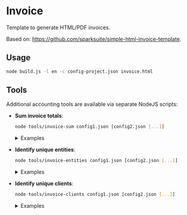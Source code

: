# Invoice

Template to generate HTML/PDF invoices.

Based on: https://github.com/sparksuite/simple-html-invoice-template.

## Usage

```bash
node build.js -l en -c config-project.json invoice.html
```

## Tools

Additional accounting tools are available via separate NodeJS scripts:

- __Sum invoice totals__:
    ```bash
    node tools/invoice-sum config1.json [config2.json [...]]
    ```
    <details>
    <summary>Examples</summary>

    - Add quarterly income:
        ```bash
        $ node tools/invoice-sum path/to/invoices/2021-Q1/*/config-project.json
        { "USD": 18500 }
        ```
    - Add yearly income:
        ```bash
        $ node tools/invoice-sum path/to/invoices/2021-*/*/config-project.json
        { "USD": 74000, "EUR": 8000 }
        ``` 
    </details>

- __Identify unique entities__:
    ```bash
    node tools/invoice-entities config1.json [config2.json [...]]
    ```
    <details>
    <summary>Examples</summary>

    - Get all used entities:
        ```bash
        $ node tools/invoice-entities path/to/invoices/**/*.json
        [ { "name": "Aperture Science, Inc.",
            "address": "Brevort Lake Rd 1234",
            "zip": "49760",
            "city": "Allenville",
            "state": "Michigan",
            "country": "us" } ]
        ```
    </details>

- __Identify unique clients__:
    ```bash
    node tools/invoice-clients config1.json [config2.json [...]]
    ```
    <details>
    <summary>Examples</summary>

    - Get all known clients:
        ```bash
        $ node tools/invoice-clients path/to/invoices/**/*.json
        [ { "name": "Umbrella Corp.",
            "address": "123 Queen Victoria St",
            "zip": "EC4N",
            "city": "London",
            "country": "gb" },
          { "name": "Sherlock Holmes",
            "address": "221B Baker St",
            "zip": "NW16XE",
            "city": "London",
            "country": "gb" } ]
        ```
    </details>
